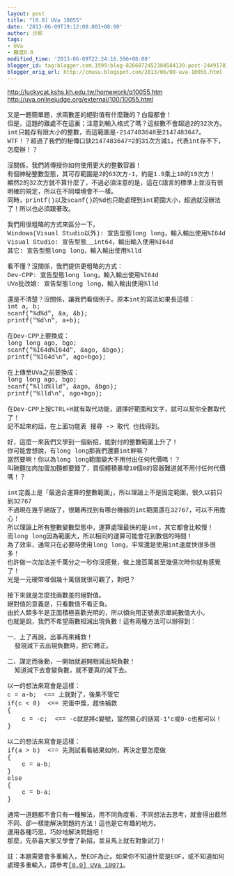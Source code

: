 ```yaml
---
layout: post
title: "[0.0] UVa 10055"
date: '2013-06-09T19:12:00.001+08:00'
author: 沙耶
tags:
- UVa
- 難度0.0
modified_time: '2013-06-09T22:24:16.596+08:00'
blogger_id: tag:blogger.com,1999:blog-8266072452384584139.post-2449178187226604083
blogger_orig_url: http://cmusu.blogspot.com/2013/06/00-uva-10055.html
---
```


<a href="http://luckycat.kshs.kh.edu.tw/homework/q10055.htm" target="_blank"><span style="font-family: Courier New, Courier, monospace;">http://luckycat.kshs.kh.edu.tw/homework/q10055.htm</span></a><br /><a href="http://uva.onlinejudge.org/external/100/10055.html" target="_blank"><span style="font-family: Courier New, Courier, monospace;">http://uva.onlinejudge.org/external/100/10055.html</span></a><br /><span style="font-family: Courier New, Courier, monospace;"><br /></span><span style="font-family: Courier New, Courier, monospace;">又是一題簡單題，求兩數差的絕對值有什麼難的？白癡都會！</span><br /><span style="font-family: Courier New, Courier, monospace;">但是，這題的難處不在這裏；注意到輸入格式了嗎？這些數不會超過2的32次方。</span><br /><span style="font-family: Courier New, Courier, monospace;">int只能存有限大小的整數，而這範圍是-2147483648至2147483647。</span><br /><span style="font-family: Courier New, Courier, monospace;">WTF！？超過了我們的秘傳口訣2147483647=2的31次方減1，代表int存不下，怎麼辦！？</span><br /><span style="font-family: Courier New, Courier, monospace;"><br /></span><span style="font-family: Courier New, Courier, monospace;">沒關係，我們將傳授你如何使用更大的整數容器！</span><br /><a name='more'></a><span style="font-family: Courier New, Courier, monospace;">有個神秘整數型態，其可存範圍是2的63次方-1，約是1.9乘上10的19次方！</span><br /><span style="font-family: Courier New, Courier, monospace;">顯然2的32次方就不算什麼了，不過必須注意的是，這在C語言的標準上並沒有很明確的規定，所以在不同環境會不一樣。</span><br /><span style="font-family: Courier New, Courier, monospace;">同時，printf()以及scanf()的%d也只能處理到int範圍大小，超過就沒辦法了！所以也必須跟著改。</span><br /><span style="font-family: Courier New, Courier, monospace;"><br /></span><span style="font-family: Courier New, Courier, monospace;">我們用很粗略的方式來區分一下。</span><br /><span style="font-family: Courier New, Courier, monospace;">Windows(Visual Studio以外): 宣告型態long long，輸入輸出使用%I64d</span><br /><span style="font-family: Courier New, Courier, monospace;">Visual Studio: 宣告型態__int64，輸出輸入使用%I64d</span><br /><span style="font-family: Courier New, Courier, monospace;">其它: 宣告型態long long，輸入輸出使用%lld</span><br /><span style="font-family: Courier New, Courier, monospace;"><br /></span><span style="font-family: Courier New, Courier, monospace;">看不懂？沒關係，我們提供更粗略的方式：</span><br /><span style="font-family: Courier New, Courier, monospace;">Dev-CPP: 宣告型態long long，輸入輸出使用%I64d</span><br /><span style="font-family: Courier New, Courier, monospace;">UVa批改娘: 宣告型態long long，輸入輸出使用%lld</span><br /><span style="font-family: Courier New, Courier, monospace;"><br /></span><span style="font-family: Courier New, Courier, monospace;">還是不清楚？沒關係，讓我們看個例子。原本int的寫法如果長這樣：</span><br /><span style="font-family: Courier New, Courier, monospace;">int a, b;</span><br /><span style="font-family: Courier New, Courier, monospace;">scanf("%d%d", &amp;a, &amp;b);</span><br /><span style="font-family: Courier New, Courier, monospace;">printf("%d\n", a+b);</span><br /><span style="font-family: Courier New, Courier, monospace;"><br /></span><span style="font-family: Courier New, Courier, monospace;">在Dev-CPP上要換成：</span><br /><span style="font-family: Courier New, Courier, monospace;">long long ago, bgo;</span><br /><span style="font-family: Courier New, Courier, monospace;">scanf("%I64d%I64d", &amp;ago, &amp;bgo);</span><br /><span style="font-family: Courier New, Courier, monospace;">printf("%I64d\n", ago+bgo);</span><br /><span style="font-family: Courier New, Courier, monospace;"><br /></span><span style="font-family: Courier New, Courier, monospace;">在上傳至UVa之前要換成：</span><br /><span style="font-family: Courier New, Courier, monospace;">long long ago, bgo;</span><br /><span style="font-family: Courier New, Courier, monospace;">scanf("%lld%lld", &amp;ago, &amp;bgo);</span><br /><span style="font-family: Courier New, Courier, monospace;">printf("%lld\n", ago+bgo);</span><br /><span style="font-family: Courier New, Courier, monospace;"><br /></span><span style="font-family: Courier New, Courier, monospace;">在Dev-CPP上按CTRL+H就有取代功能，選擇好範圍和文字，就可以幫你全數取代了！</span><br /><span style="font-family: Courier New, Courier, monospace;">記不起來的話，在上面功能表 搜尋 -&gt; 取代 也找得到。</span><br /><span style="font-family: Courier New, Courier, monospace;"><br /></span><span style="font-family: Courier New, Courier, monospace;">好，這麼一來我們又學到一個新招，能對付的整數範圍上升了！</span><br /><span style="font-family: Courier New, Courier, monospace;">你可能會想說，有long long那我們還要int幹嘛？</span><br /><span style="font-family: Courier New, Courier, monospace;">當然要啊！你以為long long範圍變大不用付出任何代價嗎！？</span><br /><span style="font-family: Courier New, Courier, monospace;">叫碗麵加肉加蛋加麵都要錢了，買個體積暴增10個0的容器難道就不用付任何代價嗎！？</span><br /><span style="font-family: Courier New, Courier, monospace;"><br /></span><span style="font-family: Courier New, Courier, monospace;">int定義上是「最適合運算的整數範圍」，所以理論上不是固定範圍，很久以前只到32767</span><br /><span style="font-family: Courier New, Courier, monospace;">不過現在幾乎絕版了，很難再找到有哪台機器的int範圍還在32767，可以不用擔心！</span><br /><span style="font-family: Courier New, Courier, monospace;">所以理論上所有整數變數型態中，運算處理最快的是int，其它都會比較慢！</span><br /><span style="font-family: Courier New, Courier, monospace;">而long long因為範圍大，所以相同的運算可能會花到數倍的時間！</span><br /><span style="font-family: Courier New, Courier, monospace;">為了效率，通常只在必要時使用long long，平常還是使用int速度快很多很多！</span><br /><span style="font-family: Courier New, Courier, monospace;">也許做一次加法差千萬分之一秒你沒感覺，做上幾百萬甚至幾億次時你就有感覺了！</span><br /><span style="font-family: Courier New, Courier, monospace;">光是一元硬幣堆個幾十萬個就很可觀了，對吧？</span><br /><span style="font-family: Courier New, Courier, monospace;"><br /></span><span style="font-family: Courier New, Courier, monospace;">接下來就是怎麼找兩數差的絕對值。</span><br /><span style="font-family: Courier New, Courier, monospace;">絕對值的意義是，只看數值不看正負。</span><br /><span style="font-family: Courier New, Courier, monospace;">由於人類多半是正面積極喜歡光明的，所以傾向用正號表示單純數值大小。</span><br /><span style="font-family: Courier New, Courier, monospace;">也就是說，我們不希望兩數相減出現負數！這有兩種方法可以辦得到：</span><br /><span style="font-family: Courier New, Courier, monospace;"><br /></span><span style="font-family: Courier New, Courier, monospace;">一、上了再說，出事再來補救！</span><br /><span style="font-family: Courier New, Courier, monospace;">&nbsp; 發現減下去出現負數時，把它轉正。</span><br /><span style="font-family: Courier New, Courier, monospace;"><br /></span><span style="font-family: Courier New, Courier, monospace;">二、謀定而後動，一開始就避開相減出現負數！</span><br /><span style="font-family: Courier New, Courier, monospace;">&nbsp; 知道減下去會變負數，就不要真的減下去。</span><br /><span style="font-family: Courier New, Courier, monospace;"><br /></span><span style="font-family: Courier New, Courier, monospace;">以一的想法來寫會是這樣：</span><br /><span style="font-family: Courier New, Courier, monospace;">c = a-b; &nbsp;&lt;== 上就對了，後果不管它</span><br /><span style="font-family: Courier New, Courier, monospace;">if(c &lt; 0) &nbsp;&lt;== 完蛋中獎，趕快補救</span><br /><span style="font-family: Courier New, Courier, monospace;">{</span><br /><span style="font-family: Courier New, Courier, monospace;">&nbsp; &nbsp; c = -c; &nbsp;&lt;== -c就是將c變號，當然開心的話寫-1*c或0-c也都可以！</span><br /><span style="font-family: Courier New, Courier, monospace;">}</span><br /><span style="font-family: Courier New, Courier, monospace;"><br /></span><span style="font-family: Courier New, Courier, monospace;">以二的想法來寫會是這樣：</span><br /><span style="font-family: Courier New, Courier, monospace;">if(a &gt; b) &nbsp;&lt;== 先測試看看結果如何，再決定要怎麼做</span><br /><span style="font-family: Courier New, Courier, monospace;">{</span><br /><span style="font-family: Courier New, Courier, monospace;">&nbsp; &nbsp; c = a-b;</span><br /><span style="font-family: Courier New, Courier, monospace;">}</span><br /><span style="font-family: Courier New, Courier, monospace;">else</span><br /><span style="font-family: Courier New, Courier, monospace;">{</span><br /><span style="font-family: Courier New, Courier, monospace;">&nbsp; &nbsp; c = b-a;</span><br /><span style="font-family: Courier New, Courier, monospace;">}</span><br /><span style="font-family: Courier New, Courier, monospace;"><br /></span><span style="font-family: Courier New, Courier, monospace;">通常一道題都不會只有一種解法，用不同角度看、不同想法去思考，就會得出截然不同、卻一樣能解決問題的方法！這也是它有趣的地方。</span><br /><span style="font-family: Courier New, Courier, monospace;">運用各種巧思，巧妙地解決問題吧！</span><br /><span style="font-family: Courier New, Courier, monospace;">那麼，先恭喜大家又學會了新招，並且馬上就有對象試刀！</span><br /><span style="font-family: Courier New, Courier, monospace;"><br /></span><span style="font-family: Courier New, Courier, monospace;">註：本題需要會多重輸入，至EOF為止。如果你不知道什麼是EOF，或不知道如何處理多重輸入，請參考<a href="http://cmusu.blogspot.tw/2013/06/00-uva-10071.html" target="_blank">[0.0] UVa 10071</a>。</span>